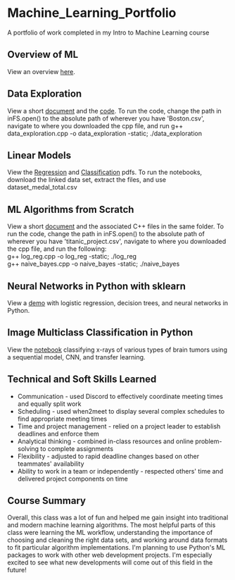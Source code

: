 # Machine_Learning_Portfolio
A portfolio of work completed in my Intro to Machine Learning course

## Overview of ML
View an overview [here](Overview_of_ML.pdf).

## Data Exploration
View a short [document](Data_Exploration/Data_Exploration.pdf) and the [code](Data_Exploration/data_exploration.cpp).
To run the code, change the path in inFS.open() to the absolute path of wherever you have 'Boston.csv', navigate to where you downloaded the cpp file, and run g++ data_exploration.cpp -o data_exploration -static; ./data_exploration

## Linear Models
View the [Regression](Linear_Models/Regression_on_the_Kaggle_Dataset_Medals_Data_Set.pdf) and [Classification](Linear_Models/Classification_on_the_Kaggle_Dataset_Medals_Data_Set.pdf) pdfs. To run the notebooks, download the linked data set, extract the files, and use dataset_medal_total.csv

## ML Algorithms from Scratch
View a short [document](ML_Algos_from_Scratch/ML_Algorithms_&#32;from_Scratch.pdf) and the associated C++ files in the same folder.
To run the code, change the path in inFS.open() to the absolute path of wherever you have 'titanic_project.csv', navigate to where you downloaded the cpp file, and run the following:\
g++ log_reg.cpp -o log_reg -static; ./log_reg\
g++ naive_bayes.cpp -o naive_bayes -static; ./naive_bayes

## Neural Networks in Python with sklearn
View a [demo](sklearn.ipynb) with logistic regression, decision trees, and neural networks in Python.

## Image Multiclass Classification in Python
View the [notebook](Image_Multiclass_Classification/Image_Classification&#32;(1).ipynb) classifying x-rays of various types of brain tumors using a sequential model, CNN, and transfer learning.

## Technical and Soft Skills Learned
- Communication - used Discord to effectively coordinate meeting times and equally split work
- Scheduling - used when2meet to display several complex schedules to find appropriate meeting times
- Time and project management - relied on a project leader to establish deadlines and enforce them
- Analytical thinking - combined in-class resources and online problem-solving to complete assignments
- Flexibility - adjusted to rapid deadline changes based on other teammates' availability
- Ability to work in a team or independently - respected others' time and delivered project components on time

## Course Summary
Overall, this class was a lot of fun and helped me gain insight into traditional and modern machine learning algorithms. The most helpful parts of this class were learning the ML workflow, understanding the importance of choosing and cleaning the right data sets, and working around data formats to fit particular algorithm implementations. I'm planning to use Python's ML packages to work with other web development projects. I'm especially excited to see what new developments will come out of this field in the future!
